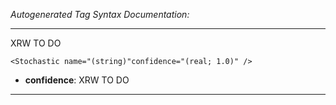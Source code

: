 _Autogenerated Tag Syntax Documentation:_

---
XRW TO DO

```
<Stochastic name="(string)"confidence="(real; 1.0)" />
```

-   **confidence**: XRW TO DO

---
